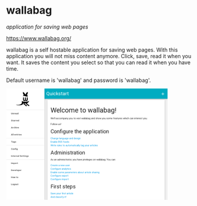 # wallabag
_application for saving web pages_

https://www.wallabag.org/

wallabag is a self hostable application for saving web pages.
With this application you will not miss content anymore. Click, save, read it when you want.
It saves the content you select so that you can read it when you have time.

Default username is 'wallabag' and password is 'wallabag'.

[![](screenshots/0_wallabag_dashboard_small.png)](screenshots/0_wallabag_dashboard.png)
